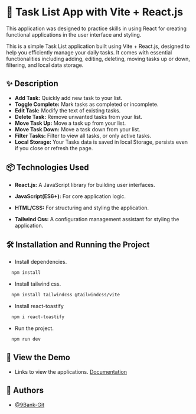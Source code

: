 # 🚀 Task List App with Vite + React.js

This application was designed to practice skills in using React for creating functional applications in the user interface and styling.

This is a simple Task List application built using Vite + React.js, designed to help you efficiently manage your daily tasks. It comes with essential functionalities including adding, editing, deleting, moving tasks up or down, filtering, and local data storage.

## ✨ Description

* **Add Task:** Quickly add new task to your list.
* **Toggle Complete:** Mark tasks as completed or incomplete.
* **Edit Task:** Modify the text of existing tasks.
* **Delete Task:** Remove unwanted tasks from your list.
* **Move Task Up:** Move a task up from your list.
* **Move Task Down:** Move a task down from your list.
* **Filter Tasks:** Filter to view all tasks, or only active tasks.
* **Local Storage:** Your Tasks data is saved in local Storage, persists even if you close or refresh the page.

## 📦 Technologies Used

* **React.js:** A JavaScript library for building user interfaces.

* **JavaScript(ES6+):** For core application logic.

* **HTML/CSS:** For structuring and styling the application.

* **Tailwind Css:** A configuration management assistant for styling the application.

## 🛠️ Installation and Running the Project

* Install dependencies.

```bash
  npm install
```

* Install tailwind css.

```bash
  npm install tailwindcss @tailwindcss/vite
```

* Install react-toastify

```bash
  npm i react-toastify
```

* Run the project.

```bash
  npm run dev
```

## 🔗 View the Demo

* Links to view the applications. [Documentation](https://linktodocumentation)

## 📌 Authors

* [@9Bank-Git](https://github.com/9Bank-Git)
